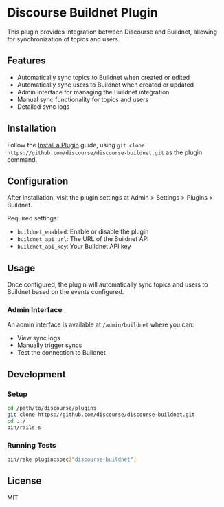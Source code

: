 # Discourse Buildnet Plugin

This plugin provides integration between Discourse and Buildnet, allowing for synchronization of topics and users.

## Features

- Automatically sync topics to Buildnet when created or edited
- Automatically sync users to Buildnet when created or updated
- Admin interface for managing the Buildnet integration
- Manual sync functionality for topics and users
- Detailed sync logs

## Installation

Follow the [Install a Plugin](https://meta.discourse.org/t/install-a-plugin/19157) guide, using 
`git clone https://github.com/discourse/discourse-buildnet.git` as the plugin command.

## Configuration

After installation, visit the plugin settings at Admin > Settings > Plugins > Buildnet.

Required settings:
- `buildnet_enabled`: Enable or disable the plugin
- `buildnet_api_url`: The URL of the Buildnet API
- `buildnet_api_key`: Your Buildnet API key

## Usage

Once configured, the plugin will automatically sync topics and users to Buildnet based on the events configured.

### Admin Interface

An admin interface is available at `/admin/buildnet` where you can:
- View sync logs
- Manually trigger syncs
- Test the connection to Buildnet

## Development

### Setup

```bash
cd /path/to/discourse/plugins
git clone https://github.com/discourse/discourse-buildnet.git
cd ../
bin/rails s
```

### Running Tests

```bash
bin/rake plugin:spec["discourse-buildnet"]
```

## License

MIT 
